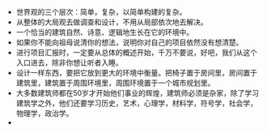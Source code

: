 - 世界观的三个层次：简单，复杂，以简单构建的复杂。
- 从整体的大局观去做调查和设计，不用从局部依次地去解决。
- 一个恰当的建筑自然、诗意、逻辑地生长在它的环境中。
- 如果你不能向祖母说清你的想法，说明你对自己的项目依然没有想清楚。
- 进行项目汇报时，一定要从总体的概述开始，千万不要说，好吧，我们从这个入口进去，除非你想让听者入睡。
- 设计一样东西，要把它放到更大的环境中衡量。把椅子置于房间里，房间置于建筑里，建筑置于周围环境里，周围环境置于一个城市规划里。
- 大多数建筑师都在50岁才开始他们事业的辉煌，建筑师必须是杂家，除了学习建筑学之外，他们还要学习历史，艺术，心理学，材料学，符号学，社会学，物理学，政治学。
- 
